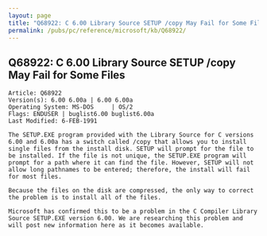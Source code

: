 ```yaml
---
layout: page
title: "Q68922: C 6.00 Library Source SETUP /copy May Fail for Some Files"
permalink: /pubs/pc/reference/microsoft/kb/Q68922/
---
```


## Q68922: C 6.00 Library Source SETUP /copy May Fail for Some Files

	Article: Q68922
	Version(s): 6.00 6.00a | 6.00 6.00a
	Operating System: MS-DOS     | OS/2
	Flags: ENDUSER | buglist6.00 buglist6.00a
	Last Modified: 6-FEB-1991
	
	The SETUP.EXE program provided with the Library Source for C versions
	6.00 and 6.00a has a switch called /copy that allows you to install
	single files from the install disk. SETUP will prompt for the file to
	be installed. If the file is not unique, the SETUP.EXE program will
	prompt for a path where it can find the file. However, SETUP will not
	allow long pathnames to be entered; therefore, the install will fail
	for most files.
	
	Because the files on the disk are compressed, the only way to correct
	the problem is to install all of the files.
	
	Microsoft has confirmed this to be a problem in the C Compiler Library
	Source SETUP.EXE version 6.00. We are researching this problem and
	will post new information here as it becomes available.
